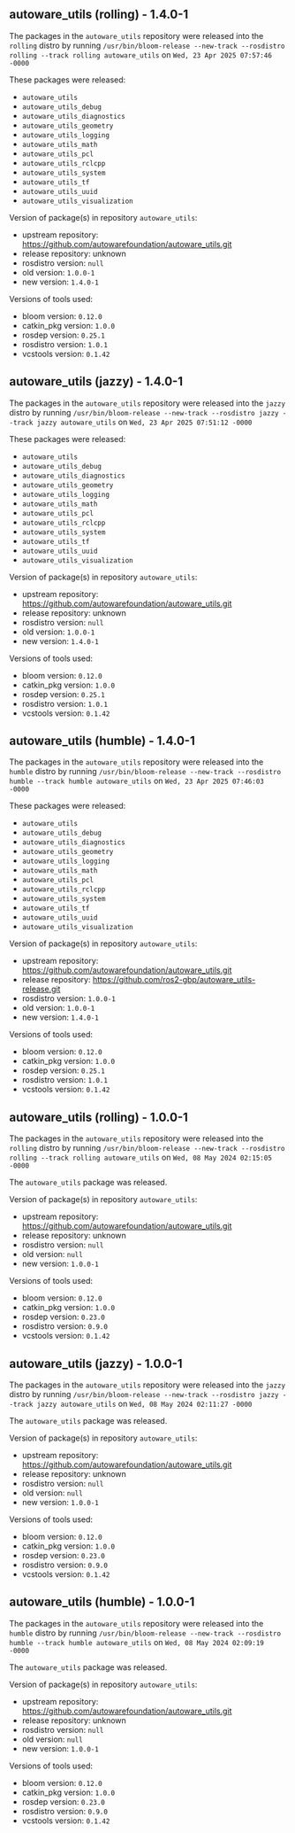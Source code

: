 ## autoware_utils (rolling) - 1.4.0-1

The packages in the `autoware_utils` repository were released into the `rolling` distro by running `/usr/bin/bloom-release --new-track --rosdistro rolling --track rolling autoware_utils` on `Wed, 23 Apr 2025 07:57:46 -0000`

These packages were released:
- `autoware_utils`
- `autoware_utils_debug`
- `autoware_utils_diagnostics`
- `autoware_utils_geometry`
- `autoware_utils_logging`
- `autoware_utils_math`
- `autoware_utils_pcl`
- `autoware_utils_rclcpp`
- `autoware_utils_system`
- `autoware_utils_tf`
- `autoware_utils_uuid`
- `autoware_utils_visualization`

Version of package(s) in repository `autoware_utils`:

- upstream repository: https://github.com/autowarefoundation/autoware_utils.git
- release repository: unknown
- rosdistro version: `null`
- old version: `1.0.0-1`
- new version: `1.4.0-1`

Versions of tools used:

- bloom version: `0.12.0`
- catkin_pkg version: `1.0.0`
- rosdep version: `0.25.1`
- rosdistro version: `1.0.1`
- vcstools version: `0.1.42`


## autoware_utils (jazzy) - 1.4.0-1

The packages in the `autoware_utils` repository were released into the `jazzy` distro by running `/usr/bin/bloom-release --new-track --rosdistro jazzy --track jazzy autoware_utils` on `Wed, 23 Apr 2025 07:51:12 -0000`

These packages were released:
- `autoware_utils`
- `autoware_utils_debug`
- `autoware_utils_diagnostics`
- `autoware_utils_geometry`
- `autoware_utils_logging`
- `autoware_utils_math`
- `autoware_utils_pcl`
- `autoware_utils_rclcpp`
- `autoware_utils_system`
- `autoware_utils_tf`
- `autoware_utils_uuid`
- `autoware_utils_visualization`

Version of package(s) in repository `autoware_utils`:

- upstream repository: https://github.com/autowarefoundation/autoware_utils.git
- release repository: unknown
- rosdistro version: `null`
- old version: `1.0.0-1`
- new version: `1.4.0-1`

Versions of tools used:

- bloom version: `0.12.0`
- catkin_pkg version: `1.0.0`
- rosdep version: `0.25.1`
- rosdistro version: `1.0.1`
- vcstools version: `0.1.42`


## autoware_utils (humble) - 1.4.0-1

The packages in the `autoware_utils` repository were released into the `humble` distro by running `/usr/bin/bloom-release --new-track --rosdistro humble --track humble autoware_utils` on `Wed, 23 Apr 2025 07:46:03 -0000`

These packages were released:
- `autoware_utils`
- `autoware_utils_debug`
- `autoware_utils_diagnostics`
- `autoware_utils_geometry`
- `autoware_utils_logging`
- `autoware_utils_math`
- `autoware_utils_pcl`
- `autoware_utils_rclcpp`
- `autoware_utils_system`
- `autoware_utils_tf`
- `autoware_utils_uuid`
- `autoware_utils_visualization`

Version of package(s) in repository `autoware_utils`:

- upstream repository: https://github.com/autowarefoundation/autoware_utils.git
- release repository: https://github.com/ros2-gbp/autoware_utils-release.git
- rosdistro version: `1.0.0-1`
- old version: `1.0.0-1`
- new version: `1.4.0-1`

Versions of tools used:

- bloom version: `0.12.0`
- catkin_pkg version: `1.0.0`
- rosdep version: `0.25.1`
- rosdistro version: `1.0.1`
- vcstools version: `0.1.42`


## autoware_utils (rolling) - 1.0.0-1

The packages in the `autoware_utils` repository were released into the `rolling` distro by running `/usr/bin/bloom-release --new-track --rosdistro rolling --track rolling autoware_utils` on `Wed, 08 May 2024 02:15:05 -0000`

The `autoware_utils` package was released.

Version of package(s) in repository `autoware_utils`:

- upstream repository: https://github.com/autowarefoundation/autoware_utils.git
- release repository: unknown
- rosdistro version: `null`
- old version: `null`
- new version: `1.0.0-1`

Versions of tools used:

- bloom version: `0.12.0`
- catkin_pkg version: `1.0.0`
- rosdep version: `0.23.0`
- rosdistro version: `0.9.0`
- vcstools version: `0.1.42`


## autoware_utils (jazzy) - 1.0.0-1

The packages in the `autoware_utils` repository were released into the `jazzy` distro by running `/usr/bin/bloom-release --new-track --rosdistro jazzy --track jazzy autoware_utils` on `Wed, 08 May 2024 02:11:27 -0000`

The `autoware_utils` package was released.

Version of package(s) in repository `autoware_utils`:

- upstream repository: https://github.com/autowarefoundation/autoware_utils.git
- release repository: unknown
- rosdistro version: `null`
- old version: `null`
- new version: `1.0.0-1`

Versions of tools used:

- bloom version: `0.12.0`
- catkin_pkg version: `1.0.0`
- rosdep version: `0.23.0`
- rosdistro version: `0.9.0`
- vcstools version: `0.1.42`


## autoware_utils (humble) - 1.0.0-1

The packages in the `autoware_utils` repository were released into the `humble` distro by running `/usr/bin/bloom-release --new-track --rosdistro humble --track humble autoware_utils` on `Wed, 08 May 2024 02:09:19 -0000`

The `autoware_utils` package was released.

Version of package(s) in repository `autoware_utils`:

- upstream repository: https://github.com/autowarefoundation/autoware_utils.git
- release repository: unknown
- rosdistro version: `null`
- old version: `null`
- new version: `1.0.0-1`

Versions of tools used:

- bloom version: `0.12.0`
- catkin_pkg version: `1.0.0`
- rosdep version: `0.23.0`
- rosdistro version: `0.9.0`
- vcstools version: `0.1.42`


